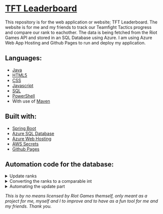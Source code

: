 # [TFT Leaderboard](https://tft.aillos.no)

This repository is for the web application or website; TFT Leaderboard.
The website is for me and my friends to track our Teamfight Tactics progress and compare our rank to eachother.
The data is being fetched from the Riot Games API and stored in an SQL Database using Azure. I am using Azure Web App Hosting and Github Pages to run and deploy my application.

## Languages:
- [Java](https://www.java.com/en/)
- [HTML5](https://developer.mozilla.org/en-US/docs/Glossary/HTML5)
- [CSS](https://developer.mozilla.org/en-US/docs/Web/CSS)
- [Javascript](https://developer.mozilla.org/en-US/docs/Web/JavaScript)
- [SQL](https://www.microsoft.com/en-us/sql-server/)
- [PowerShell](https://learn.microsoft.com/en-us/powershell/)
- With use of [Maven](https://maven.apache.org/)

## Built with:
- [Spring Boot](https://spring.io/)
- [Azure SQL Database](https://azure.microsoft.com/en-us/products/azure-sql/)
- [Azure Web Hosting](https://azure.microsoft.com/en-us/products/app-service/web/)
- [AWS Secrets](https://aws.amazon.com/secrets-manager/)
- [Github Pages](https://pages.github.com)

## Automation code for the database:
<details>
  <summary>Update ranks</summary>
  <br>
  
  *Done using SQL.*
  
  ```sql
  CREATE PROCEDURE UpdateSummonerData
  AS
  BEGIN

    DECLARE @ret INT, @response NVARCHAR(MAX);
    DECLARE @summonerId NVARCHAR(50);
    DECLARE @leaguePoints INT;
    DECLARE @tier NVARCHAR(20);
    DECLARE @losses INT;
    DECLARE @rank NVARCHAR(20);
    DECLARE @summonerName NVARCHAR(50);
    DECLARE @wins INT;
    DECLARE @httpClient INT;

    DECLARE summonerCursor CURSOR FOR
        SELECT summonerId
        FROM Summoner;

    OPEN summonerCursor;
    FETCH NEXT FROM summonerCursor INTO @summonerId;

    WHILE @@FETCH_STATUS = 0
        BEGIN

            SET @ret = 0;
            SET @response = NULL;


            DECLARE @url NVARCHAR(4000) = N'';

            EXEC @ret = sp_invoke_external_rest_endpoint
                        @url = @url,
                        @method = 'GET',
                        @response = @response OUTPUT;



            IF @ret = 0 AND @response IS NOT NULL
                BEGIN
                    
                    SELECT @leaguePoints = JSON_VALUE(@response, '$.result.leaguePoints'),
                           @tier = JSON_VALUE(@response, '$.result.tier'),
                           @losses = JSON_VALUE(@response, '$.result.losses'),
                           @rank = JSON_VALUE(@response, '$.result.rank'),
                           @summonerName = JSON_VALUE(@response, '$.result.summonerName'),
                           @wins = JSON_VALUE(@response, '$.result.wins');

                    
                END


            UPDATE Summoner
            SET summonerName = @summonerName,
                rank = @rank,
                tier = @tier,
                lp = @leaguePoints,
                wins = @wins,
                losses = @losses
            WHERE summonerId = @summonerId;

            FETCH NEXT FROM summonerCursor INTO @summonerId;
        END

    CLOSE summonerCursor;
    DEALLOCATE summonerCursor;
  END
  go
  ```
  
</details>
<details>
  <summary>Converting the ranks to a comparable int</summary>
  <br>
  
  *Done using SQL.*
  
  ```sql
  CREATE FUNCTION rankToInt(@rankValue VARCHAR(255))
    RETURNS INT
AS
BEGIN
    DECLARE @sum INT = 0;
    DECLARE @s VARCHAR(255) = @rankValue;

    SET @s = REPLACE(@s, 'IRON', 'A');
    SET @s = REPLACE(@s, 'BRONZE', 'B');
    SET @s = REPLACE(@s, 'SILVER', 'C');
    SET @s = REPLACE(@s, 'GOLD', 'D');
    SET @s = REPLACE(@s, 'PLATINUM', 'E');
    SET @s = REPLACE(@s, 'DIAMOND', 'F');
    SET @s = REPLACE(@s, 'MASTER', 'G');
    SET @s = REPLACE(@s, 'GRANDMASTER', 'G');
    SET @s = REPLACE(@s, 'CHALLENGER', 'G');
    SET @s = REPLACE(@s, 'IV', 'M');
    SET @s = REPLACE(@s, 'III', 'L');
    SET @s = REPLACE(@s, 'II', 'K');
    SET @s = REPLACE(@s, 'I', 'J');

    DECLARE @x VARCHAR(255) = SUBSTRING(@s, 3, LEN(@s));
    SET @sum += CAST(@x AS INT);

    IF CAST(@x AS INT) < 10
        SET @s = SUBSTRING(@s, 1, LEN(@s) - 1);
    ELSE
        SET @s = SUBSTRING(@s, 1, LEN(@s) - 2);

    DECLARE @i INT = 1;
    DECLARE @rankChar CHAR(1);

    WHILE @i <= LEN(@s)
        BEGIN
            SET @rankChar = SUBSTRING(@s, @i, 1);

            SET @sum += CASE @rankChar
                            WHEN 'J' THEN 300
                            WHEN 'K' THEN 200
                            WHEN 'L' THEN 100
                            WHEN 'M' THEN 0
                            WHEN 'A' THEN 0
                            WHEN 'B' THEN 400
                            WHEN 'C' THEN 800
                            WHEN 'D' THEN 1200
                            WHEN 'E' THEN 1600
                            WHEN 'F' THEN 2000
                            WHEN 'G' THEN 2400
                            ELSE 0
                END;

            SET @i += 1;
        END;

    RETURN @sum;
END
go
  ```
  
</details>
<details>
  <summary>Automating the update part</summary>
  <br>
  
  *Done using PowerShell.*
  
  ```powershell
  # Set connection details
$serverName = ""
$databaseName = ""
$username = ""
$password = ""

function Start-Delay {
    param([int]$Minutes)
    Start-Sleep -Seconds ($Minutes * 60)
}

$totalRunTime = 57

$startTime = Get-Date

$localTimeZoneOffset = [System.TimeZoneInfo]::Local.GetUtcOffset((Get-Date)).TotalHours

while ((Get-Date) -lt ($startTime.AddMinutes($totalRunTime))) {
    try {
        $connectionString = "Server=$serverName;Database=$databaseName;User ID=$username;Password=$password;Encrypt=True;TrustServerCertificate=False;Connection Timeout=30;"
        $connection = New-Object System.Data.SqlClient.SqlConnection($connectionString)

        $connection.Open()

        $query = "EXEC UpdateSummonerData"
        $command = New-Object System.Data.SqlClient.SqlCommand($query, $connection)
        $result = $command.ExecuteReader()

        $connection.Close()

        $updateConnectionString = "Server=$serverName;Database=$databaseName;User ID=$username;Password=$password;Encrypt=True;TrustServerCertificate=False;Connection Timeout=30;"
        $updateConnection = New-Object System.Data.SqlClient.SqlConnection($updateConnectionString)

        $updateConnection.Open()

        $currentTime = Get-Date -Format "dd. MMMM yyyy HH:mm:ss"
        $currentTimeGMT = (Get-Date).AddHours(-$localTimeZoneOffset)
        $updateQuery = "UPDATE Info SET Time = '$currentTimeGMT' WHERE Type='Rank'"
        $updateCommand = New-Object System.Data.SqlClient.SqlCommand($updateQuery, $updateConnection)
        $updateResult = $updateCommand.ExecuteNonQuery()

        $updateConnection.Close()
    }
    catch {
        Write-Host "Error occurred: $($_.Exception.Message)"
    }

    Start-Delay -Minutes 3
}

  ```
  
</details>

*This is by no means licensed by Riot Games themself, only meant as a project for me, myself and I to improve and to have as a fun tool for me and my friends.
Thank you.*

